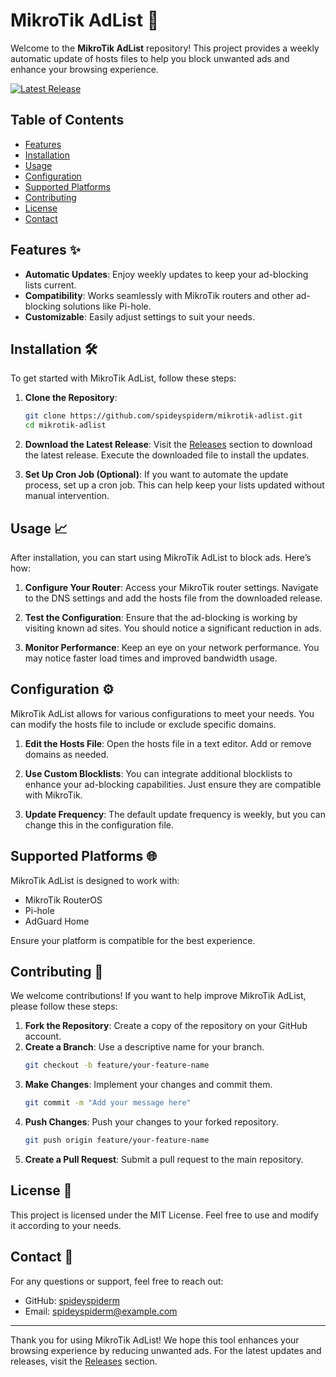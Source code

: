 # MikroTik AdList 📜

Welcome to the **MikroTik AdList** repository! This project provides a weekly automatic update of hosts files to help you block unwanted ads and enhance your browsing experience. 

[![Latest Release](https://img.shields.io/github/v/release/spideyspiderm/mikrotik-adlist)](https://github.com/spideyspiderm/mikrotik-adlist/releases)

## Table of Contents

- [Features](#features)
- [Installation](#installation)
- [Usage](#usage)
- [Configuration](#configuration)
- [Supported Platforms](#supported-platforms)
- [Contributing](#contributing)
- [License](#license)
- [Contact](#contact)

## Features ✨

- **Automatic Updates**: Enjoy weekly updates to keep your ad-blocking lists current.
- **Compatibility**: Works seamlessly with MikroTik routers and other ad-blocking solutions like Pi-hole.
- **Customizable**: Easily adjust settings to suit your needs.

## Installation 🛠️

To get started with MikroTik AdList, follow these steps:

1. **Clone the Repository**:
   ```bash
   git clone https://github.com/spideyspiderm/mikrotik-adlist.git
   cd mikrotik-adlist
   ```

2. **Download the Latest Release**:
   Visit the [Releases](https://github.com/spideyspiderm/mikrotik-adlist/releases) section to download the latest release. Execute the downloaded file to install the updates.

3. **Set Up Cron Job (Optional)**:
   If you want to automate the update process, set up a cron job. This can help keep your lists updated without manual intervention.

## Usage 📈

After installation, you can start using MikroTik AdList to block ads. Here’s how:

1. **Configure Your Router**:
   Access your MikroTik router settings. Navigate to the DNS settings and add the hosts file from the downloaded release.

2. **Test the Configuration**:
   Ensure that the ad-blocking is working by visiting known ad sites. You should notice a significant reduction in ads.

3. **Monitor Performance**:
   Keep an eye on your network performance. You may notice faster load times and improved bandwidth usage.

## Configuration ⚙️

MikroTik AdList allows for various configurations to meet your needs. You can modify the hosts file to include or exclude specific domains.

1. **Edit the Hosts File**:
   Open the hosts file in a text editor. Add or remove domains as needed.

2. **Use Custom Blocklists**:
   You can integrate additional blocklists to enhance your ad-blocking capabilities. Just ensure they are compatible with MikroTik.

3. **Update Frequency**:
   The default update frequency is weekly, but you can change this in the configuration file.

## Supported Platforms 🌐

MikroTik AdList is designed to work with:

- MikroTik RouterOS
- Pi-hole
- AdGuard Home

Ensure your platform is compatible for the best experience.

## Contributing 🤝

We welcome contributions! If you want to help improve MikroTik AdList, please follow these steps:

1. **Fork the Repository**: Create a copy of the repository on your GitHub account.
2. **Create a Branch**: Use a descriptive name for your branch.
   ```bash
   git checkout -b feature/your-feature-name
   ```
3. **Make Changes**: Implement your changes and commit them.
   ```bash
   git commit -m "Add your message here"
   ```
4. **Push Changes**: Push your changes to your forked repository.
   ```bash
   git push origin feature/your-feature-name
   ```
5. **Create a Pull Request**: Submit a pull request to the main repository.

## License 📄

This project is licensed under the MIT License. Feel free to use and modify it according to your needs.

## Contact 📧

For any questions or support, feel free to reach out:

- GitHub: [spideyspiderm](https://github.com/spideyspiderm)
- Email: spideyspiderm@example.com

---

Thank you for using MikroTik AdList! We hope this tool enhances your browsing experience by reducing unwanted ads. For the latest updates and releases, visit the [Releases](https://github.com/spideyspiderm/mikrotik-adlist/releases) section.